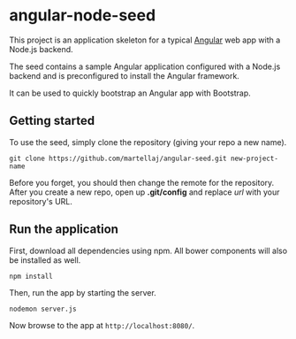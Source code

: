 # angular-node-seed

This project is an application skeleton for a typical [Angular](http://angularjs.org/) web app with a Node.js backend.

The seed contains a sample Angular application configured with a Node.js backend and is preconfigured to install the Angular framework. 

It can be used to quickly bootstrap an Angular app with Bootstrap.


## Getting started

To use the seed, simply clone the repository (giving your repo a new name).

```
git clone https://github.com/martellaj/angular-seed.git new-project-name
```

Before you forget, you should then change the remote for the repository. After you create a new repo, open up **.git/config** and replace *url* with your repository's URL. 

## Run the application

First, download all dependencies using npm. All bower components will also be installed as well.

```
npm install
```

Then, run the app by starting the server.

```
nodemon server.js
```

Now browse to the app at `http://localhost:8080/`.


